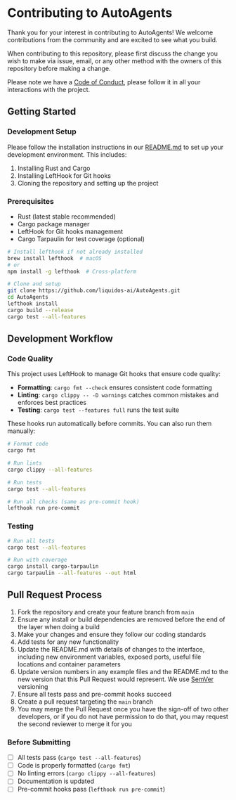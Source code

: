 # Contributing to AutoAgents

Thank you for your interest in contributing to AutoAgents! We welcome contributions from the community and are excited to see what you build.

When contributing to this repository, please first discuss the change you wish to make via issue, email, or any other method with the owners of this repository before making a change.

Please note we have a [Code of Conduct](CODE_OF_CONDUCT.md), please follow it in all your interactions with the project.

## Getting Started

### Development Setup

Please follow the installation instructions in our [README.md](README.md#-installation) to set up your development environment. This includes:

1. Installing Rust and Cargo
2. Installing LeftHook for Git hooks
3. Cloning the repository and setting up the project

### Prerequisites

- Rust (latest stable recommended)
- Cargo package manager  
- LeftHook for Git hooks management
- Cargo Tarpaulin for test coverage (optional)

```bash
# Install lefthook if not already installed
brew install lefthook  # macOS
# or
npm install -g lefthook  # Cross-platform

# Clone and setup
git clone https://github.com/liquidos-ai/AutoAgents.git
cd AutoAgents
lefthook install
cargo build --release
cargo test --all-features
```

## Development Workflow

### Code Quality

This project uses LeftHook to manage Git hooks that ensure code quality:

- **Formatting**: `cargo fmt --check` ensures consistent code formatting
- **Linting**: `cargo clippy -- -D warnings` catches common mistakes and enforces best practices  
- **Testing**: `cargo test --features full` runs the test suite

These hooks run automatically before commits. You can also run them manually:

```bash
# Format code
cargo fmt

# Run lints
cargo clippy --all-features

# Run tests
cargo test --all-features

# Run all checks (same as pre-commit hook)
lefthook run pre-commit
```

### Testing

```bash
# Run all tests
cargo test --all-features

# Run with coverage
cargo install cargo-tarpaulin
cargo tarpaulin --all-features --out html
```

## Pull Request Process

1. Fork the repository and create your feature branch from `main`
2. Ensure any install or build dependencies are removed before the end of the layer when doing a build
3. Make your changes and ensure they follow our coding standards
4. Add tests for any new functionality
5. Update the README.md with details of changes to the interface, including new environment variables, exposed ports, useful file locations and container parameters
6. Update version numbers in any example files and the README.md to the new version that this Pull Request would represent. We use [SemVer](http://semver.org/) versioning
7. Ensure all tests pass and pre-commit hooks succeed
8. Create a pull request targeting the `main` branch
9. You may merge the Pull Request once you have the sign-off of two other developers, or if you do not have permission to do that, you may request the second reviewer to merge it for you

### Before Submitting

- [ ] All tests pass (`cargo test --all-features`)
- [ ] Code is properly formatted (`cargo fmt`)
- [ ] No linting errors (`cargo clippy --all-features`)
- [ ] Documentation is updated
- [ ] Pre-commit hooks pass (`lefthook run pre-commit`)

